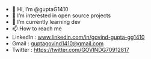 - 👋 Hi, I’m @guptaG1410
- 👀 I’m interested in open source projects
- 🌱 I’m currently learning dev
- 📫 How to reach me 
-    LinkedIn : www.linkedin.com/in/govind-gupta-gg1410
-    Gmail : guptagovind1410@gmail.com
-    Twitter : https://twitter.com/GOVINDG70912817

<!---
guptaG1410/guptaG1410 is a ✨ special ✨ repository because its `README.md` (this file) appears on your GitHub profile.
You can click the Preview link to take a look at your changes.
--->
